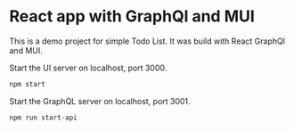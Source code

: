 # React app with GraphQl and MUI

This is a demo project for simple Todo List. It was build with React GraphQl and MUI.

Start the UI server on localhost, port 3000.

```sh
npm start
```

Start the GraphQL server on localhost, port 3001.

```sh
npm run start-api
```

